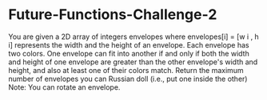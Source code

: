 # Future-Functions-Challenge-2
You are given a 2D array of integers envelopes where envelopes[i] = [w i , h i] represents the width and the height of an envelope. Each envelope has two colors. One envelope can fit into another if and only if both the width and height of one envelope are greater than the other envelope's width and height, and also at least one of their colors match.   Return the maximum number of envelopes you can Russian doll (i.e., put one inside the other)   Note: You can rotate an envelope.
